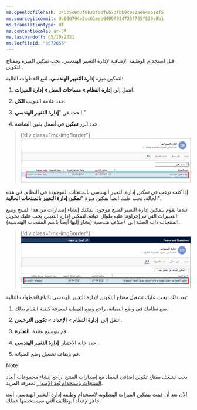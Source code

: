 ```yaml
---
ms.openlocfilehash: 345b5c8d3f8b22fadf6b73fbb8c922ad64a61df5
ms.sourcegitcommit: 9b600794e2cc61eeb0409f924725f765f528e8b1
ms.translationtype: HT
ms.contentlocale: ar-SA
ms.lasthandoff: 05/19/2021
ms.locfileid: "6072655"
---
```

قبل استخدام الوظيفة الإضافية لإدارة التغيير الهندسي، يجب تمكين الميزة ومفتاح التكوين.

لتمكين ميزة **إدارة التغيير الهندسي**، اتبع الخطوات التالية:

1. انتقل إلى **إدارة النظام > مساحات العمل > إدارة الميزات**.

1. حدد علامة التبويب **الكل**.

1. ابحث عن "**إدارة التغيير الهندسي‬**."

1. حدد الزر **تمكين** في أسفل يمين الشاشة.

> [!div class="mx-imgBorder"]
> [![لقطة شاشة لصفحة إدارة الميزات مع *الهندسة* في مربع البحث وميزة إدارة التغيير الهندسي مع وجود مربع أحمر حولها.](../media/engineering-feature-management.png)](../media/engineering-feature-management.png#lightbox)

إذا كنت ترغب في تمكين إدارة التغيير الهندسي بالمنتجات الموجودة في النظام. في هذه الحالة، يجب عليك أيضاً تمكين ميزة "**تمكين إدارة التغيير بالمنتجات الحالية‬**".

عندما تقوم بتمكين إدارة التغيير لمنتج موجود، يمكنك إنشاء إصدارات من هذا المنتج وتتبع التغييرات التي تم إجراؤها عليه طوال حياته. لتمكين إدارة التغيير، يجب عليك تحويل المنتجات ذات الصلة إلى  *أصناف هندسية* (يشار إليها أيضاً باسم المنتجات الهندسية).

> [!div class="mx-imgBorder"]
> [![لقطة شاشة لصفحة إدارة الميزات مع "تمكين إدارة التغيير بالمنتجات الحالية" في التصفية ومربع أحمر حول الميزة.](../media/existing-products-feature.png)](../media/existing-products-feature.png#lightbox)

بعد ذلك، يجب عليك تشغيل مفتاح التكوين لإدارة التغيير الهندسي باتباع الخطوات التالية:

1. ضع نظامك في وضع الصيانة، راجع [وضع الصيانة](https://docs.microsoft.com/dynamics365/fin-ops-core/dev-itpro/sysadmin/maintenance-mode/?azure-portal=true) لمعرفة كيفية القيام بذلك.

1. انتقل إلى  **إدارة النظام** > **الإعداد** > **تكوين الترخيص**.

1. قم بتوسيع عقدة  **التجارة** .

1. حدد خانة الاختيار  **إدارة التغيير الهندسي** .

1. قم بإيقاف تشغيل وضع الصيانة.

> [!NOTE]
> يجب تشغيل مفتاح تكوين إضافي للعمل مع إصدارات المنتج. راجع [إنشاء مجموعات أبعاد المنتجات باستخدام بُعد الإصدار](https://docs.microsoft.com/learn/modules/set-up-versioned-products-engineering-change-management/5-dimension-groups/?azure-portal=true) لمعرفة المزيد.

الآن بعد أن قمت بتمكين الميزات المطلوبة لاستخدام وظيفة إدارة التغيير الهندسي، أنت جاهز لإعداد الوظائف التي سيستخدمها عملك.
